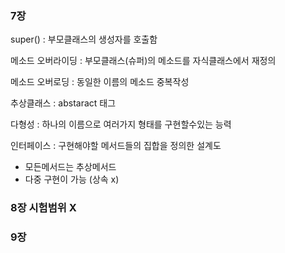 ### 7장 

super() : 부모클래스의 생성자를 호출함

메소드 오버라이딩 : 부모클래스(슈퍼)의 메소드를 자식클래스에서 재정의 

메소드 오버로딩 : 동일한 이름의 메소드 중복작성

추상클래스 : abstaract 태그 

다형성 : 하나의 이름으로 여러가지 형태를 구현할수있는 능력 

인터페이스 :  구현해야할 메서드들의 집합을 정의한 설계도 
- 모든메서드는 추상메서드 
- 다중 구현이 가능 (상속 x)

### 8장 시험범위 X

### 9장 

